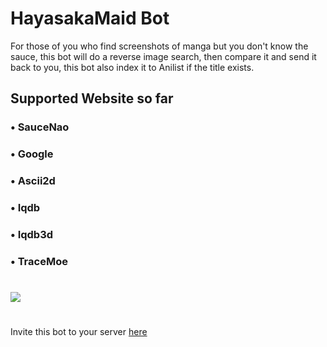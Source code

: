 # HayasakaMaid Bot
For those of you who find screenshots of manga but you don't know the sauce, this bot will do a reverse image search, then compare it and send it back to you, this bot also index it to Anilist if the title exists.
## Supported Website so far
### • SauceNao
### • Google
### • Ascii2d
### • Iqdb
### • Iqdb3d
### • TraceMoe
#
![](https://i.imgur.com/7E9KBsz.png)
#
Invite this bot to  your server [here](https://discord.com/api/oauth2/authorize?client_id=798894524428189697&permissions=523328&scope=bot)
